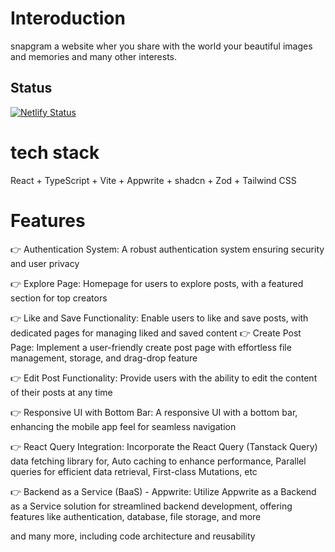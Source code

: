 # Interoduction
snapgram a website wher you share with the world your beautiful images and memories and many other interests.

## Status
[![Netlify Status](https://api.netlify.com/api/v1/badges/1d909694-eab8-4f2b-9d33-872c2f454ba1/deploy-status)](https://app.netlify.com/sites/snapgram-alt/deploys)

# tech stack 
React + TypeScript + Vite + Appwrite + shadcn + Zod + Tailwind CSS

# Features
👉 Authentication System: A robust authentication system ensuring security and user privacy

👉 Explore Page: Homepage for users to explore posts, with a featured section for top creators

👉 Like and Save Functionality: Enable users to like and save posts, with dedicated pages for managing liked and saved content
👉 Create Post Page: Implement a user-friendly create post page with effortless file management, storage, and drag-drop feature

👉 Edit Post Functionality: Provide users with the ability to edit the content of their posts at any time

👉 Responsive UI with Bottom Bar: A responsive UI with a bottom bar, enhancing the mobile app feel for seamless navigation

👉 React Query Integration: Incorporate the React Query (Tanstack Query) data fetching library for, Auto caching to enhance performance, Parallel queries for efficient data retrieval, First-class Mutations, etc

👉 Backend as a Service (BaaS) - Appwrite: Utilize Appwrite as a Backend as a Service solution for streamlined backend development, offering features like authentication, database, file storage, and more

and many more, including code architecture and reusability
